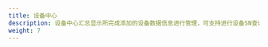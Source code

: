 ```yaml
---
title: 设备中心
description: 设备中心汇总显示所完成添加的设备数据信息进行管理，可支持进行设备SN查询、单个导入/批量导入、设备类型/状态筛选、设备详情、查看所属系统和删除设备数据的功能操作，便于您对采集器或DTU数据设备数据的快速导入与管理。
weight: 7
---
```

